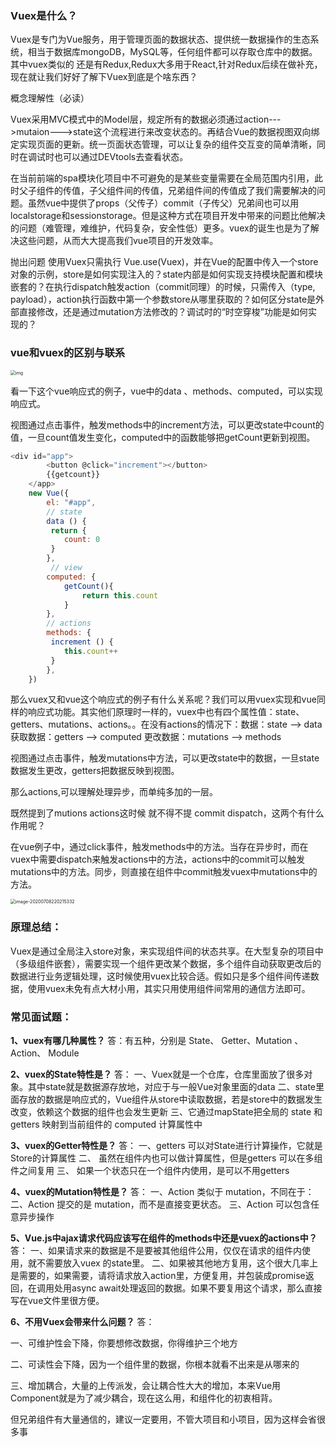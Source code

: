 ### Vuex是什么？

Vuex是专门为Vue服务，用于管理页面的数据状态、提供统一数据操作的生态系统，相当于数据库mongoDB，MySQL等，任何组件都可以存取仓库中的数据。其中vuex类似的 还是有Redux,Redux大多用于React,针对Redux后续在做补充，现在就让我们好好了解下Vuex到底是个啥东西？

概念理解性（必读）

Vuex采用MVC模式中的Model层，规定所有的数据必须通过action--->mutaion--->state这个流程进行来改变状态的。再结合Vue的数据视图双向绑定实现页面的更新。统一页面状态管理，可以让复杂的组件交互变的简单清晰，同时在调试时也可以通过DEVtools去查看状态。

在当前前端的spa模块化项目中不可避免的是某些变量需要在全局范围内引用，此时父子组件的传值，子父组件间的传值，兄弟组件间的传值成了我们需要解决的问题。虽然vue中提供了props（父传子）commit（子传父）兄弟间也可以用localstorage和sessionstorage。但是这种方式在项目开发中带来的问题比他解决的问题（难管理，难维护，代码复杂，安全性低）更多。vuex的诞生也是为了解决这些问题，从而大大提高我们vue项目的开发效率。

抛出问题 使用Vuex只需执行 Vue.use(Vuex)，并在Vue的配置中传入一个store对象的示例，store是如何实现注入的？state内部是如何实现支持模块配置和模块嵌套的？在执行dispatch触发action（commit同理）的时候，只需传入（type, payload），action执行函数中第一个参数store从哪里获取的？如何区分state是外部直接修改，还是通过mutation方法修改的？调试时的“时空穿梭”功能是如何实现的？

### vue和vuex的区别与联系



<img src="https://pic1.zhimg.com/v2-ef8716a11dd5b2adb503344dee0a7080_b.jpg" alt="img" style="zoom:50%;" />



看一下这个vue响应式的例子，vue中的data 、methods、computed，可以实现响应式。

视图通过点击事件，触发methods中的increment方法，可以更改state中count的值，一旦count值发生变化，computed中的函数能够把getCount更新到视图。

```javascript
<div id="app">
        <button @click="increment"></button>
        {{getcount}}
    </app>
    new Vue({
        el: "#app",
        // state
        data () {
         return {
            count: 0
         }
        },
         // view
        computed: {
            getCount(){
                return this.count
            }
        },
        // actions
        methods: {
         increment () {
            this.count++
         }
        },
    })
```

那么vuex又和vue这个响应式的例子有什么关系呢？我们可以用vuex实现和vue同样的响应式功能。其实他们原理时一样的，vuex中也有四个属性值：state、getters、mutations、actions。。在没有actions的情况下：数据：state --> data 获取数据：getters --> computed 更改数据：mutations --> methods

视图通过点击事件，触发mutations中方法，可以更改state中的数据，一旦state数据发生更改，getters把数据反映到视图。

那么actions,可以理解处理异步，而单纯多加的一层。

既然提到了mutions actions这时候 就不得不提 commit dispatch，这两个有什么作用呢？

在vue例子中，通过click事件，触发methods中的方法。当存在异步时，而在vuex中需要dispatch来触发actions中的方法，actions中的commit可以触发mutations中的方法。同步，则直接在组件中commit触发vuex中mutations中的方法。

<img src="../../../AppData/Roaming/Typora/typora-user-images/image-20200708220215332.png" alt="image-20200708220215332" style="zoom:50%;" />



### 原理总结：

Vuex是通过全局注入store对象，来实现组件间的状态共享。在大型复杂的项目中（多级组件嵌套），需要实现一个组件更改某个数据，多个组件自动获取更改后的数据进行业务逻辑处理，这时候使用vuex比较合适。假如只是多个组件间传递数据，使用vuex未免有点大材小用，其实只用使用组件间常用的通信方法即可。

### 常见面试题：

**1、vuex有哪几种属性？**
答：有五种，分别是 State、 Getter、Mutation 、Action、 Module

**2、vuex的State特性是？**
答：
一、Vuex就是一个仓库，仓库里面放了很多对象。其中state就是数据源存放地，对应于与一般Vue对象里面的data
二、state里面存放的数据是响应式的，Vue组件从store中读取数据，若是store中的数据发生改变，依赖这个数据的组件也会发生更新
三、它通过mapState把全局的 state 和 getters 映射到当前组件的 computed 计算属性中

**3、vuex的Getter特性是？**
答：
一、getters 可以对State进行计算操作，它就是Store的计算属性
二、 虽然在组件内也可以做计算属性，但是getters 可以在多组件之间复用
三、 如果一个状态只在一个组件内使用，是可以不用getters

**4、vuex的Mutation特性是？**
答：
一、Action 类似于 mutation，不同在于：
二、Action 提交的是 mutation，而不是直接变更状态。
三、Action 可以包含任意异步操作

**5、Vue.js中ajax请求代码应该写在组件的methods中还是vuex的actions中？**
答：
一、如果请求来的数据是不是要被其他组件公用，仅仅在请求的组件内使用，就不需要放入vuex 的state里。
二、如果被其他地方复用，这个很大几率上是需要的，如果需要，请将请求放入action里，方便复用，并包装成promise返回，在调用处用async await处理返回的数据。如果不要复用这个请求，那么直接写在vue文件里很方便。

**6、不用Vuex会带来什么问题？**
答：

一、可维护性会下降，你要想修改数据，你得维护三个地方

二、可读性会下降，因为一个组件里的数据，你根本就看不出来是从哪来的

三、增加耦合，大量的上传派发，会让耦合性大大的增加，本来Vue用Component就是为了减少耦合，现在这么用，和组件化的初衷相背。

但兄弟组件有大量通信的，建议一定要用，不管大项目和小项目，因为这样会省很多事